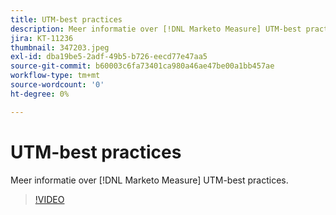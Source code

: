 ```yaml
---
title: UTM-best practices
description: Meer informatie over [!DNL Marketo Measure] UTM-best practices.
jira: KT-11236
thumbnail: 347203.jpeg
exl-id: dba19be5-2adf-49b5-b726-eecd77e47aa5
source-git-commit: b60003c6fa73401ca980a46ae47be00a1bb457ae
workflow-type: tm+mt
source-wordcount: '0'
ht-degree: 0%

---
```


# UTM-best practices

Meer informatie over [!DNL Marketo Measure] UTM-best practices.

>[!VIDEO](https://video.tv.adobe.com/v/347203/?quality=12&learn=on)
